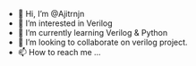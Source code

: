 - 👋 Hi, I’m @Ajitrnjn
- 👀 I’m interested in Verilog  
- 🌱 I’m currently learning Verilog & Python
- 💞️ I’m looking to collaborate on verilog project.
- 📫 How to reach me ...

<!---
Alexrnjn/Alexrnjn is a ✨ special ✨ repository because its `README.md` (this file) appears on your GitHub profile.
You can click the Preview link to take a look at your changes.
--->
